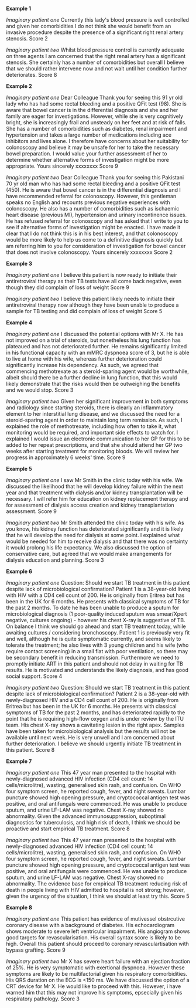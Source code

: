 **Example 1**

*Imaginary patient one* 
Currently this lady's blood pressure is well controlled and given her comorbidities I do not think she would benefit from an invasive procedure despite the presence of a significant right renal artery stenosis. Score 2

*Imaginary patient two* 
Whilst blood pressure control is currently adequate on three agents I am concerned that the right renal artery has a significant stenosis. She certainly has a number of comorbidities but overall I believe that we should rather intervene now and not wait until her condition further deteriorates. Score 8



**Example 2**

*Imaginary patient one* 
Dear Colleague  Thank you for seeing this 91 yr old lady who has had some rectal bleeding and a positive QFit test (98).  She is aware that bowel cancer is in the differential diagnosis and she and her family are eager for investigations.  However, while she is very cognitively bright, she is increasingly frail and unsteady on her feet and at risk of falls.  She has a number of comorbidities such as diabetes, renal impairment and hypertension and takes a large number of medications including ace inhibitors and lives alone.  I therefore have concerns about her suitability for colonoscopy and believe it may be unsafe for her to take the necessary bowel preparation.  I would value your further assessment of her to determine whether alternative forms of investigation might be more appropriate.  Yours sincerely  xxxxxxxx Score 9

*Imaginary patient two* 
Dear Colleague  Thank you for seeing this Pakistani 70 yr old man who has had some rectal bleeding and a positive QFit test (450).  He is aware that bowel cancer is in the differential diagnosis and I have recommended referral for colonoscopy.  However, this gentleman speaks no English and recounts previous negative experiences with colonoscopy.  He also has a number of comorbidities such as ischaemic heart disease (previous MI), hypertension and urinary incontinence issues.  He has refused referral for colonoscopy and has asked that I write to you to see if  alternative forms of investigation might be enacted.  I have made it clear that I do not think this is in his best interest, and that colonoscopy would be more likely to help us come to a definitive diagnosis quickly but am referring him to you for consideration of investigation for bowel cancer that does not involve colonoscopy.  Yours sincerely  xxxxxxxx Score 2



**Example 3**

*Imaginary patient one* 
I believe this patient is now ready to initiate their antiretroviral therapy as their TB tests have all come back negative, even though they did complain of loss of weight Score 9

*Imaginary patient two* 
I believe this patient likely needs to initiate their antiretroviral therapy now although they have been unable to produce a sample for TB testing and did complain of loss of weight Score 5



**Example 4**

*Imaginary patient one* 
I discussed the potential options with Mr X. He has not improved on a trial of steroids, but nonetheless his lung function has plateaued and has not deteriorated further. He remains significantly limited in his functional capacity with an mMRC dyspnoea score of 3, but he is able to live at home with his wife, whereas further deterioration could significantly increase his dependency. As such, we agreed that commencing methotrexate as a steroid-sparing agent would be worthwhile, albeit should there be a further decline in lung function, that this would likely demonstrate that the risks would then be outweighing the benefits and we would stop. Score 3

*Imaginary patient two* 
Given her significant improvement in both symptoms and radiology since starting steroids, there is clearly an inflammatory element to her interstitial lung disease, and we discussed the need for a steroid-sparing agent in order to maintain long term remission. As such, I explained the role of methotrexate, including how often to take it, what monitoring would be required, and important side effects to watch for. I explained I would issue an electronic communication to her GP for this to be added to her repeat prescriptions, and that she should attend her GP two weeks after starting treatment for monitoring bloods. We will review her progress in approximately 6 weeks' time. Score 9



**Example 5**

*Imaginary patient one* 
I saw Mr Smith in the clinic today with his wife. We discussed the likelihood that he will develop kidney failure within the next year and that treatment with dialysis and/or kidney transplantation will be necessary. I will refer him for education on kidney replacement therapy and for assessment of dialysis access creation and kidney transplantation assessment. Score 9

*Imaginary patient two* 
Mr Smith attended the clinic today with his wife. As you know, his kidney function has deteriorated significantly and it is likely that he will develop the need for dialysis at some point. I explained what would be needed for him to receive dialysis and that there was no certainty it would prolong his life expectancy. We also discussed the option of conservative care, but agreed that we would make arrangements for dialysis education and planning. Score 3



**Example 6**

*Imaginary patient one* 
Question: Should we start TB treatment in this patient despite lack of microbiological confirmation? Patient 1 is a 38-year-old living with HIV with a CD4 cell count of 200. He is originally from Eritrea but has been in the UK for 6 months. He presents with classical symptoms of TB for the past 2 months. To date he has been unable to produce a sputum for microbiological diagnosis (1 poor-quality induced sputum was smear/Xpert negative, cultures ongoing) - however his chest X-ray is suggestive of TB. On balance I think we should go ahead and start TB treatment today, while awaiting cultures / considering bronchoscopy. Patient 1 is previously very fit and well, although he is quite symptomatic currently, and seems likely to tolerate the treatment; he also lives with 3 young children and his wife (who require contact screening) in a small flat with poor ventilation, so there may be secondary benefit in reducing transmission. Furthermore we need to promptly initiate ART in this patient and should not delay in waiting for TB results. He is motivated and understands the likely diagnosis, and has good social support. Score 4

*Imaginary patient two* 
Question: Should we start TB treatment in this patient despite lack of microbiological confirmation?  Patient 2 is a 38-year-old with newly-diagnosed HIV and a CD4 cell count of 200. He is originally from Eritrea but has been in the UK for 6 months. He presents with classical symptoms of TB for the past 2 months, and has deteriorated rapidly to the point that he is requiring high-flow oxygen and is under review by the ITU team. His chest X-ray shows a cavitating lesion in the right apex. Samples have been taken for microbiological analysis but the results will not be available until next week. He is very unwell and I am concerned about further deterioration. I believe we should urgently initiate TB treatment in this patient. Score 8



**Example 7**

*Imaginary patient one* 
This 47 year man presented to the hospital with newly-diagnosed advanced HIV infection (CD4 cell count: 14 cells/microlitre), wasting, generalised skin rash, and confusion. On WHO four symptom screen, he reported cough, fever, and night sweats. Lumbar puncture showed high opening pressure, and cryptococcal antigen test was positive, and oral antifungals were commenced. He was unable to produce sputum, and urine LF-LAM was negative. Chest X-ray showed no abnormality. Given the advanced immunosuppression, suboptimal diagnostics for tuberculosis, and high risk of death, I think we should be proactive and start empirical TB treatment. Score 8

*Imaginary patient two* 
This 47 year man presented to the hospital with newly-diagnosed advanced HIV infection (CD4 cell count: 14 cells/microlitre), wasting, generalised skin rash, and confusion. On WHO four symptom screen, he reported cough, fever, and night sweats. Lumbar puncture showed high opening pressure, and cryptococcal antigen test was positive, and oral antifungals were commenced. He was unable to produce sputum, and urine LF-LAM was negative. Chest X-ray showed no abnormality. The evidence base for empirical TB treatment reducing risk of death in people living with HIV admitted to hospital is not strong; however, given the urgency of the situation, I think we should at least try this. Score 5



**Example 8**

*Imaginary patient one* 
This patient has evidence of mutivessel obstrcutive coronary disease with a background of diabetes. His echocardiogram shows moderate to severe left ventricular impairment. His angiogram shows good targets for revascularisation. His overall syntax score is likely to be high. Overall this patient should proceed to coronary revasculartisation with bypass grafting. Score 9

*Imaginary patient two* 
Mr X has severe heart failure with an ejection fraction of 25%. He is very symptomatic with exertional dyspnoea. However these symptoms are likely to be multifactorial given his respiratory comorbidities. His QRS duration on the ECG is <150 ms. We have discussed the option of a CRT device for Mr X. He would like to proceed with this. However, i have warned him that this may not improve his symptoms, epsecially given his respiratory pathology. Score 3
